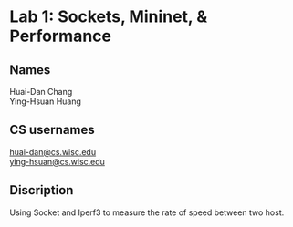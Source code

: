 # Lab 1: Sockets, Mininet, & Performance
## Names
Huai-Dan Chang  
Ying-Hsuan Huang

## CS usernames
huai-dan@cs.wisc.edu  
ying-hsuan@cs.wisc.edu

## Discription
Using Socket and Iperf3 to measure the rate of speed between two host.


